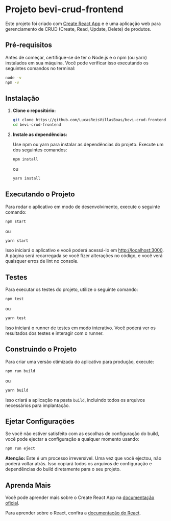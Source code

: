 
# Projeto bevi-crud-frontend

Este projeto foi criado com [Create React App](https://github.com/facebook/create-react-app) e é uma aplicação web para gerenciamento de CRUD (Create, Read, Update, Delete) de produtos.

## Pré-requisitos

Antes de começar, certifique-se de ter o Node.js e o npm (ou yarn) instalados em sua máquina. Você pode verificar isso executando os seguintes comandos no terminal:

```bash
node -v
npm -v
```

## Instalação

1. **Clone o repositório:**

   ```bash
   git clone https://github.com/LucasReisVillasBoas/bevi-crud-frontend
   cd bevi-crud-frontend
   ```

2. **Instale as dependências:**

   Use npm ou yarn para instalar as dependências do projeto. Execute um dos seguintes comandos:

   ```bash
   npm install
   ```

   ou

   ```bash
   yarn install
   ```

## Executando o Projeto

Para rodar o aplicativo em modo de desenvolvimento, execute o seguinte comando:

```bash
npm start
```

ou

```bash
yarn start
```

Isso iniciará o aplicativo e você poderá acessá-lo em [http://localhost:3000](http://localhost:3000). A página será recarregada se você fizer alterações no código, e você verá quaisquer erros de lint no console.

## Testes

Para executar os testes do projeto, utilize o seguinte comando:

```bash
npm test
```

ou

```bash
yarn test
```

Isso iniciará o runner de testes em modo interativo. Você poderá ver os resultados dos testes e interagir com o runner.

## Construindo o Projeto

Para criar uma versão otimizada do aplicativo para produção, execute:

```bash
npm run build
```

ou

```bash
yarn build
```

Isso criará a aplicação na pasta `build`, incluindo todos os arquivos necessários para implantação.

## Ejetar Configurações

Se você não estiver satisfeito com as escolhas de configuração do build, você pode ejectar a configuração a qualquer momento usando:

```bash
npm run eject
```

**Atenção:** Este é um processo irreversível. Uma vez que você ejectou, não poderá voltar atrás. Isso copiará todos os arquivos de configuração e dependências do build diretamente para o seu projeto.

## Aprenda Mais

Você pode aprender mais sobre o Create React App na [documentação oficial](https://facebook.github.io/create-react-app/docs/getting-started).

Para aprender sobre o React, confira a [documentação do React](https://reactjs.org/).
